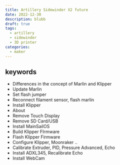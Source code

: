 ```yaml
---
title: Artillery Sidewinder X2 future
date: 2022-12-30
description: blubb
draft: true
tags: 
  - artillery
  - sidewinder
  - 3D printer
categories:
  - maker
---
```


## keywords
- Differences in the concept of Marlin and Klipper
- Update Marlin
- Set flash jumper
- Reconnect filament sensor, flash marlin
- Install Klipper
- About
- Remove Touch Display
- Remove SD Card/USB
- Install MainSailOS
- Build Klipper FIrmware
- Flash Klipper Firmware
- Configure Klipper, Moonraker ..
- Calibrate Extruder, PID, Pressure Advanced, Echo
- Install ADXL345, Recalibrate Echo
- Install WebCam
